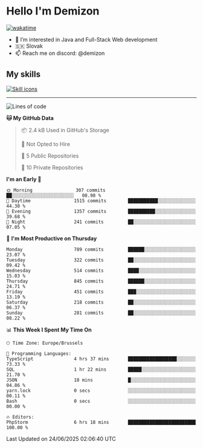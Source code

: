 # Hello I'm Demizon
[![wakatime](https://wakatime.com/badge/user/6ad1949f-d6d7-44f9-9eee-c35e54cc499b.svg)](https://wakatime.com/@6ad1949f-d6d7-44f9-9eee-c35e54cc499b)
- 👀 I’m interested in Java and Full-Stack Web development
- 🇸🇰 Slovak
- 📫 Reach me on discord: @demizon

## My skills
[![Skill icons](https://skillicons.dev/icons?i=java,js,ts,html,css,react,nextjs,tailwind,supabase,py,git,docker,linux,mysql,postgres,mongo&theme=dark)](https://github.com/Demizon3433)

---

<!--START_SECTION:waka-->
![Lines of code](https://img.shields.io/badge/From%20Hello%20World%20I%27ve%20Written-1.1%20million%20lines%20of%20code-blue)

**🐱 My GitHub Data** 

> 📦 2.4 kB Used in GitHub's Storage 
 > 
> 🚫 Not Opted to Hire
 > 
> 📜 5 Public Repositories 
 > 
> 🔑 10 Private Repositories 
 > 
**I'm an Early 🐤** 

```text
🌞 Morning                307 commits         ██░░░░░░░░░░░░░░░░░░░░░░░   08.98 % 
🌆 Daytime                1515 commits        ███████████░░░░░░░░░░░░░░   44.30 % 
🌃 Evening                1357 commits        ██████████░░░░░░░░░░░░░░░   39.68 % 
🌙 Night                  241 commits         ██░░░░░░░░░░░░░░░░░░░░░░░   07.05 % 
```
📅 **I'm Most Productive on Thursday** 

```text
Monday                   789 commits         ██████░░░░░░░░░░░░░░░░░░░   23.07 % 
Tuesday                  322 commits         ██░░░░░░░░░░░░░░░░░░░░░░░   09.42 % 
Wednesday                514 commits         ████░░░░░░░░░░░░░░░░░░░░░   15.03 % 
Thursday                 845 commits         ██████░░░░░░░░░░░░░░░░░░░   24.71 % 
Friday                   451 commits         ███░░░░░░░░░░░░░░░░░░░░░░   13.19 % 
Saturday                 218 commits         ██░░░░░░░░░░░░░░░░░░░░░░░   06.37 % 
Sunday                   281 commits         ██░░░░░░░░░░░░░░░░░░░░░░░   08.22 % 
```


📊 **This Week I Spent My Time On** 

```text
🕑︎ Time Zone: Europe/Brussels

💬 Programming Languages: 
TypeScript               4 hrs 37 mins       ██████████████████░░░░░░░   73.33 % 
SQL                      1 hr 22 mins        █████░░░░░░░░░░░░░░░░░░░░   21.70 % 
JSON                     18 mins             █░░░░░░░░░░░░░░░░░░░░░░░░   04.86 % 
yarn.lock                0 secs              ░░░░░░░░░░░░░░░░░░░░░░░░░   00.11 % 
Bash                     0 secs              ░░░░░░░░░░░░░░░░░░░░░░░░░   00.00 % 

🔥 Editors: 
PhpStorm                 6 hrs 18 mins       █████████████████████████   100.00 % 
```


 Last Updated on 24/06/2025 02:06:40 UTC
<!--END_SECTION:waka-->
